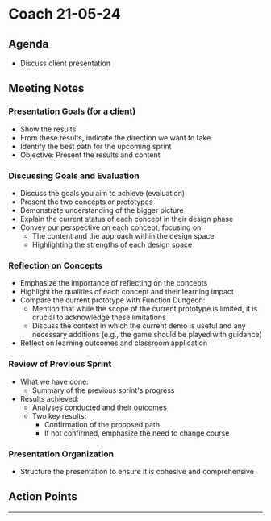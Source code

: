 # Coach 21-05-24

## Agenda

- Discuss client presentation

## Meeting Notes

### Presentation Goals (for a client)
- Show the results
- From these results, indicate the direction we want to take
- Identify the best path for the upcoming sprint
- Objective: Present the results and content

### Discussing Goals and Evaluation
- Discuss the goals you aim to achieve (evaluation)
- Present the two concepts or prototypes
- Demonstrate understanding of the bigger picture
- Explain the current status of each concept in their design phase
- Convey our perspective on each concept, focusing on:
  - The content and the approach within the design space
  - Highlighting the strengths of each design space

### Reflection on Concepts
- Emphasize the importance of reflecting on the concepts
- Highlight the qualities of each concept and their learning impact
- Compare the current prototype with Function Dungeon:
  - Mention that while the scope of the current prototype is limited, it is crucial to acknowledge these limitations
  - Discuss the context in which the current demo is useful and any necessary additions (e.g., the game should be played with guidance)
- Reflect on learning outcomes and classroom application

### Review of Previous Sprint
- What we have done:
  - Summary of the previous sprint's progress
- Results achieved:
  - Analyses conducted and their outcomes
  - Two key results:
    - Confirmation of the proposed path
    - If not confirmed, emphasize the need to change course

### Presentation Organization
- Structure the presentation to ensure it is cohesive and comprehensive

## Action Points
---
